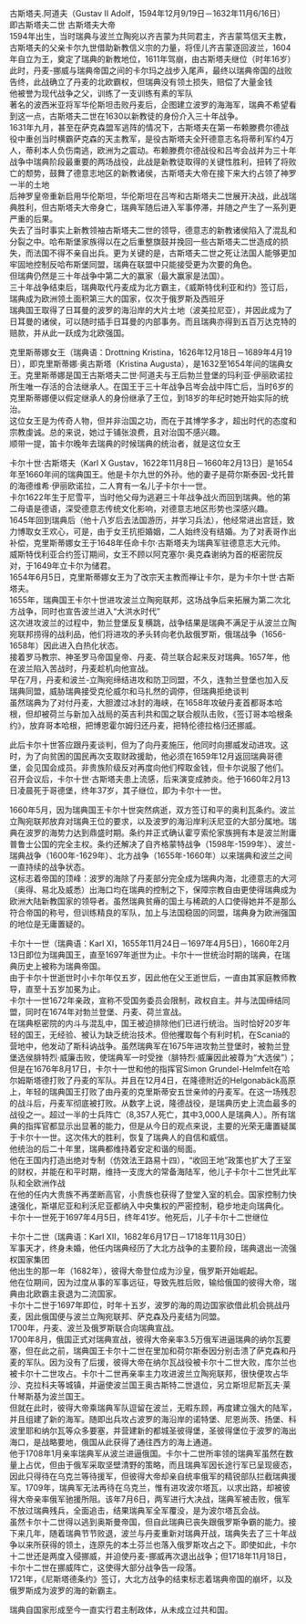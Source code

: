 古斯塔夫.阿道夫（Gustav II Adolf，1594年12月9/19日－1632年11月6/16日）\
即古斯塔夫二世 古斯塔夫大帝\
1594年出生，当时瑞典与波兰立陶宛以齐吉蒙为共同君主，齐吉蒙笃信天主教，古斯塔夫的父亲卡尔九世借助新教信义宗的力量，将侄儿齐吉蒙逐回波兰，1604年自立为王，奠定了瑞典的新教地位，1611年驾崩，由古斯塔夫继位（时年16岁）\
此时，丹麦-挪威与瑞典帝国之间的卡尔玛之战步入尾声，最终以瑞典帝国的战败告终，此战确立了丹麦的北欧霸权，但瑞典没有领土损失，赔偿了大量金钱\
他被誉为现代战争之父，训练了一支训练有素的军队\
著名的波西米亚将军华伦斯坦击败丹麦后，企图建立波罗的海海军，瑞典不希望看到这一点，古斯塔夫二世在1630以新教徒的身份介入三十年战争。\
1631年九月，甚至在萨克森盟军逃阵的情况下，古斯塔夫在第一布赖滕费尔德战役中重创当时横霸萨克森的天主教军，是役古斯塔夫全歼德意志名将蒂利军约4万人，蒂利本人负伤南逃，欧洲为之震动。布赖滕费尔德战役和吕岑会战并为三十年战争中瑞典阶段最重要的两场战役，此战是新教徒取得的关键性胜利，扭转了将败亡的颓势，鼓舞了德意志地区的新教诸侯，古斯塔夫大帝在接下来大约占领了神罗一半的土地\
后神罗皇帝重新启用华伦斯坦，华伦斯坦在吕岑和古斯塔夫二世展开决战，此战瑞典胜利，但古斯塔夫大帝身亡，瑞典军随后进入军事停滞，并随之产生了一系列更严重的后果。\
失去了当时事实上新教领袖古斯塔夫二世的领导，德意志的新教诸侯陷入了混乱和分裂之中。哈布斯堡家族得以在之后重整旗鼓并挽回一些古斯塔夫二世造成的损失，而法国不得不亲自出兵。更为关键的是，古斯塔夫二世之死让法国人能够更加牢固地控制反哈布斯堡同盟，瑞典在联盟中只能接受更为次要的角色。\
但瑞典仍然是三十年战争中第二大的赢家（最大赢家是法国）。\
三十年战争结束后，瑞典取代丹麦成为北方霸主，《威斯特伐利亚和约》签订后，瑞典成为欧洲领土面积第三大的国家，仅次于俄罗斯及西班牙\
瑞典国王取得了日耳曼的波罗的海沿岸的大片土地（波美拉尼亚），并因此成为了日耳曼的诸侯，可以随时插手日耳曼的内部事务。而且瑞典亦得到五百万达克特的赔款，并从此一跃成为北欧强国。

克里斯蒂娜女王（瑞典语：Drottning Kristina，1626年12月18日－1689年4月19日），即克里斯蒂娜·奥古斯塔（Kristina Augusta），是1632至1654年间的瑞典女王。克里斯蒂娜是国王古斯塔夫二世·阿道夫与王后勃兰登堡的玛利亚·伊丽欧诺拉所生唯一存活的合法继承人。在国王于三十年战争吕岑会战中阵亡后，当时6岁的克里斯蒂娜便以假定继承人的身份继承了王位，到18岁的年纪时她开始实际的统治。\
这位女王是为传奇人物，但并非治国之功，而在于其博学多才，超出时代的态度和宗教虔诚。总的来说，她过于铺张浪费，且对治国不感兴趣。\
顺带一提，笛卡尔晚年去瑞典的时候瑞典的统治者，就是这位女王

卡尔十世·古斯塔夫（Karl X Gustav，1622年11月8日－1660年2月13日）是1654年至1660年间的瑞典国王。他是卡尔九世的外孙。他的妻子是荷尔斯泰因-戈托普的海德维希·伊丽欧诺拉，二人育有一名儿子卡尔十一世。\
卡尔1622年生于尼雪平，当时他父母为逃避三十年战争战火而回到瑞典。他的第二母语是德语，深受德意志传统文化影响，对德意志地区形势也深感兴趣。\
1645年回到瑞典后（他十八岁后去法国游历，并学习兵法），他经常进出宫廷，致力博取女王欢心，可是，由于女王抗拒婚姻，二人始终没有结婚。为了对表哥作出补偿，克里斯蒂娜女王于1648年任命卡尔·古斯塔夫为瑞典军驻德意志大元帅。\
威斯特伐利亚合约签订期间，女王不顾以阿克塞尔·奥克森谢纳为首的枢密院反对，于1649年立卡尔为储君。\
1654年6月5日，克里斯蒂娜女王为了改宗天主教而禅让卡尔，是为卡尔十世·古斯塔夫。\
1655年，瑞典国王卡尔十世进攻波兰立陶宛联邦，这场战争后来拓展为第二次北方战争，同时也宣告波兰进入“大洪水时代”\
这次进攻波兰的过程中，勃兰登堡反复横跳，战争结果是瑞典不满足于从波兰立陶宛联邦捞得的战利品，他们将进攻的矛头转向老仇敌俄罗斯，俄瑞战争（1656-1658年）因此进入白热化状态。\
接着罗马教宗、神圣罗马帝国皇帝、丹麦、荷兰联合起来反对瑞典。1657年，他在波兰陷入苦战时，丹麦趁机向他宣战。\
早在7月，丹麦和波兰-立陶宛缔结进攻和防卫同盟，不久，连勃兰登堡也加入反瑞典同盟，威胁瑞典接受克伦威尔和马扎然的调停，但瑞典拒绝谈判\
虽然瑞典为了对付丹麦，大胆渡过冰封的海峡，在1658年攻破丹麦首都哥本哈根，但却被荷兰与新加入战局的英吉利共和国之联合舰队击败，《签订哥本哈根条约》，放弃哥本哈根，把博恩霍尔姆归还丹麦，把特伦德拉格归还挪威。

此后卡尔十世答应跟丹麦谈判，但为了向丹麦施压，他同时向挪威发动进攻。这时，为了向贫困的国民再次支取财政援助，他必须在1659年12月返回瑞典哥德堡，会见国会成员。非贵族阶级反对再度向他们榨取金钱，但卡尔说服了他们。\
召开会议后，卡尔十世·古斯塔夫患上流感，后来演变成肺炎。他于1660年2月13日凌晨死于哥德堡，终年37岁，其子继位，即为卡尔十一世。

1660年5月，因为瑞典国王卡尔十世突然病逝，双方签订和平的奥利瓦条约。波兰立陶宛联邦放弃对瑞典王位的要求，以及波罗的海沿岸利沃尼亚的大部分属地。瑞典在波罗的海势力达到鼎盛时期。条约并正式确认霍亨索伦家族拥有本是波兰附庸普鲁士公国的完全主权。条约还解决了自齐格蒙特战争（1598年-1599年）、波兰-瑞典战争（1600年-1629年）、北方战争（1655年-1660年）以来瑞典和波兰之间一直持续的战争状态。\
这标志着帝国的顶峰：波罗的海除了丹麦部分完全成为瑞典内海，北德意志的大河（奥得、易北及威悉）出海口均在瑞典的控制之下，保障宗教自由更使得瑞典成为欧洲大陆新教国家的领导者。虽然瑞典贫瘠的国土与稀疏的人口使得她并不是那么符合帝国的称号，但训练精良的军队，加上与法国稳固的同盟，瑞典身为欧洲强国的地位是无庸置疑的。


卡尔十一世（瑞典语：Karl XI，1655年11月24日－1697年4月5日），1660年2月13日即位为瑞典国王，直至1697年逝世为止。卡尔十一世统治时期的瑞典，在瑞典历史上被称为瑞典帝国。\
由于卡尔十世逝世时小卡尔年仅五岁，因此他在父王逝世后，一直由其家庭教师教导，直至十五岁加冕为止。\
卡尔十一世1672年亲政，宣称不受国务委员会限制，政权自主。并与法国缔结同盟，同时在1674年对勃兰登堡、丹麦、荷兰宣战。\
在瑞典枢密院的内斗与混乱中，国王被迫排除他们已进行统治。当时恰好20岁年轻的国王，无经验、被认为缺乏统治技术。但他攫取每个有利时机，在Scania的营地中，他发动了斯科讷战争。虽然瑞典军在1675年进攻勃兰登堡时，被勃兰登堡选侯腓特烈·威廉击败，使瑞典军一时受挫（腓特烈·威廉因此被尊为“大选侯”）；但是在1676年8月17日，卡尔十一世和他的指挥官Simon Grundel-Helmfelt在哈尔姆斯塔德打败了丹麦的军队。并且在12月4日，在隆德附近的Helgonabäck高原上，年轻的瑞典国王打败了由丹麦的克里斯蒂安五世亲帅的丹麦军。在这一场残忍的战斗后，丹麦军彻底被打败。从数字上说，隆德战役，是瑞典历史上流血最多的战役之一。超过一半的士兵阵亡（8,357人死亡，其中3,000人是瑞典人）。所有瑞典的指挥官都显示出显著的能力，但是从今日的观点来说，主要的光荣无庸置疑属于卡尔十一世。这次伟大的胜利，恢复了瑞典人的自信和威信。\
他统治的后二十年里，瑞典都维持着安定和谐的局面。\
他在王国内打造出绝对专制（仿效法王路易十四），“收回王地”政策也扩大了王室的财权，并能在和平时期，维持一支庞大的常备海陆军，他儿子卡尔十二世凭此军队和全欧洲作战\
在他的任内大贵族不再垄断高官，小贵族也获得了登堂入室的机会。国家控制力快速强化，斯堪尼亚和利沃尼亚都纳入中央集权的严密控制，稳步地走向瑞典化。\
卡尔十一世死于1697年4月5日，终年41岁。他死后，儿子卡尔十二世继位

卡尔十二世（瑞典语：Karl XII，1682年6月17日－1718年11月30日）\
军事天才，终身未婚，他任内瑞典经历了大北方战争的主要阶段，瑞典退出一流强权国家集团\
他出生的那一年（1682年），彼得大帝登位成为沙皇，俄罗斯开始崛起。\
他在位期间，因为过度从事的军事远征，导致先胜后败，输给俄国的彼得大帝，瑞典由北欧霸主衰退为二流国家。\
卡尔十二世于1697年即位，时年十五岁，波罗的海的周边国家欲借此机会挑战丹麦，因此俄国便与波兰立陶宛联邦、萨克森及丹麦结为同盟。\
1700年，丹麦、波兰及俄罗斯联合向瑞典宣战。\
1700年8月，俄国正式对瑞典宣战，彼得大帝亲率3.5万俄军进逼瑞典的纳尔瓦要塞，但在此之前，瑞典国王卡尔十二世在里加和荷尔斯泰因分别击溃了萨克森和丹麦的军队。因为没有了后援，彼得大帝在纳尔瓦战役被卡尔十二世大败，库尔兰也被卡尔十二世攻占。卡尔十二世再亲率主力攻进波兰立陶宛联邦，很快便攻占华沙、克拉科夫等城镇，并逼使波兰国王奥古斯特二世退位，另立斯坦尼斯瓦夫·莱什琴斯基为波兰国王。\
但就在此时，彼得大帝乘瑞典军队逗留在波兰，无暇东顾，再度建立强大的陆军，并且组建了新的海军。随即出兵攻占波罗的海沿岸的诺特堡、尼恩尚茨、扬堡、科波里耶和纳尔瓦等众多要塞，并营建新的都城圣彼得堡，圣彼得堡位于波罗的海出海口，是战略要地，俄国从此获得了通往西方的海上通道。\
他于1708年1月亲率瑞典军从波兰进逼俄国。卡尔十二世所率领的瑞典军虽然在数量上占优，但由于俄军采取坚壁清野的策略，而且瑞典军因长途行军已呈现疲态，因此只得待在乌克兰等待援军，但彼得大帝却亲自统率俄军的精锐部队拦截瑞典援军。1709年，瑞典军无法再待在乌克兰，惟有进攻波尔塔瓦，以求出路，却被彼得大帝亲率俄军驰援所阻。该年7月6日，两军进行大决战，瑞典军被击败，俄军不放过瑞典残兵，全面追击，结果瑞典军全军覆没，是为波尔塔瓦会战。\
虽然卡尔十二世得以逃到奥斯曼帝国，但自此瑞典已丧失跟俄罗斯争霸的能力。接下来几年，随着瑞典节节败退，波兰与丹麦重新对瑞典开战，瑞典失去了三十年战争以来所获得的领土，连原先的本土芬兰也落入俄罗斯攻占之下。即使如此，卡尔十二世还是两度入侵挪威，并迫使丹麦-挪威再次退出战争；但1718年11月18日，卡尔十二世在挪威阵亡，这使得大部分战争告一段落。\
1721年，《尼斯塔德条约》签订，大北方战争的结束标志着瑞典帝国的崩坏，以及俄罗斯成为波罗的海的新霸主。

瑞典自国家形成至今一直实行君主制政体，从未成立过共和国。


















